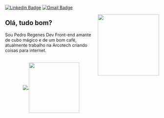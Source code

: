 [![Linkedin Badge](https://img.shields.io/badge/-LinkedIn-blue?style=flat-square&logo=Linkedin&logoColor=white&link=https://www.linkedin.com/in/hedenica/)](https://www.linkedin.com/in/phregenes/)
[![Gmail Badge](https://img.shields.io/badge/-Gmail-c14438?style=flat-square&logo=Gmail&logoColor=white&link=mailto:hedenica@gmail.com)](mailto:phregenes@gmail.com)

<img align="right" width="200" height="200" src="https://freesvg.org/img/kubiko-rubikas.png">

## Olá, tudo bom?

Sou Pedro Regenes Dev Front-end amante de cubo mágico e de um bom café, atualmente trabalho na Arcotech criando coisas para internet. 
<br></br>
<p align="center">
  <a href="https://github.com/silviolleite?tab=repositories">
    <img
      align="center"
      src="https://github-readme-stats.vercel.app/api/top-langs/?username=phregenes&layout=compact"
    />
  </a>
  <a href="https://github.com/phregenes?tab=repositories">
    <img
      align="center"
      height="165"
      src="https://github-readme-stats.vercel.app/api?username=phregenes&count_private=true&show_icons=true&custom_title=Github%20Status&hide=issues"
    />
  </a>
</p>

